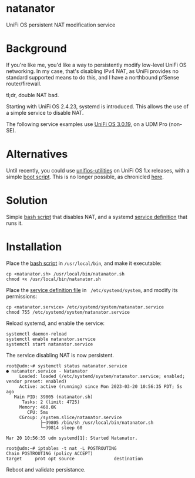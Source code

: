 # natanator
UniFi OS persistent NAT modification service

# Background

If you're like me, you'd like a way to persistently modify low-level UniFi OS networking. In my case, that's disabling IPv4 NAT, as UniFi provides no standard supported means to do this, and I have a northbound pfSense router/firewall.

tl;dr, double NAT bad.

Starting with UniFi OS 2.4.23, systemd is introduced. This allows the use of a simple service to disable NAT.

The following service examples use [UniFi OS 3.0.19](https://community.ui.com/releases/UniFi-OS-Dream-Machines-3-0-19/aae685bb-4b96-4016-9125-29e57d7f2844), on a UDM Pro (non-SE).

# Alternatives

Until recently, you could use [unifios-utilities](https://github.com/unifi-utilities/unifios-utilities) on UniFi OS 1.x releases, with a simple [boot script](https://github.com/unifi-utilities/unifios-utilities/tree/main/on-boot-script). This is no longer possible, as chronicled [here](https://github.com/unifi-utilities/unifios-utilities/issues/416).

# Solution

Simple [bash script](natanator.sh) that disables NAT, and a systemd [service definition](natanator.service) that runs it.

# Installation

Place the [bash script](natanator.sh) in `/usr/local/bin`, and make it executable:

```
cp <natanator.sh> /usr/local/bin/natanator.sh
chmod +x /usr/local/bin/natanator.sh
```

Place the [service definition file](natanator.service) in ` /etc/systemd/system`, and modify its permissions:

```
cp <natanator.service> /etc/systemd/system/natanator.service
chmod 755 /etc/systemd/system/natanator.service
```
Reload systemd, and enable the service:

```
systemctl daemon-reload
systemctl enable natanator.service
systemctl start natanator.service
```

The service disabling NAT is now persistent.

```
root@udm:~# systemctl status natanator.service
● natanator.service - Natanator
     Loaded: loaded (/etc/systemd/system/natanator.service; enabled; vendor preset: enabled)
     Active: active (running) since Mon 2023-03-20 10:56:35 PDT; 5s ago
   Main PID: 39805 (natanator.sh)
      Tasks: 2 (limit: 4725)
     Memory: 460.0K
        CPU: 5ms
     CGroup: /system.slice/natanator.service
             ├─39805 /bin/sh /usr/local/bin/natanator.sh
             └─39814 sleep 60

Mar 20 10:56:35 udm systemd[1]: Started Natanator.

root@udm:~# iptables -t nat -L POSTROUTING
Chain POSTROUTING (policy ACCEPT)
target     prot opt source               destination
```

Reboot and validate persistance.
